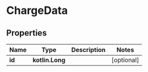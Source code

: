 
# ChargeData

## Properties
| Name | Type | Description | Notes |
| ------------ | ------------- | ------------- | ------------- |
| **id** | **kotlin.Long** |  |  [optional] |



